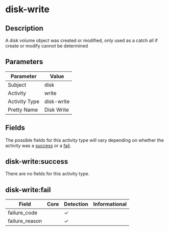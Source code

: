 disk-write
==========

Description
-----------
A disk volume object was created or modified, only used as a catch all if create or modify cannot be determined

Parameters
----------
| Parameter     | Value      |
| ------------- | ---------- |
| Subject       | disk       |
| Activity      | write      |
| Activity Type | disk-write |
| Pretty Name   | Disk Write |


Fields
------

The possible fields for this activity type will vary depending on whether the activity was a [success](#disk-writesuccess) or a [fail](#disk-writefail).


disk-write:success
------------------

There are no fields for this activity type.


disk-write:fail
---------------

| Field          | Core | Detection | Informational |
| -------------- | ---- | --------- | ------------- |
| failure_code   |      | &#10003;  |               |
| failure_reason |      | &#10003;  |               |